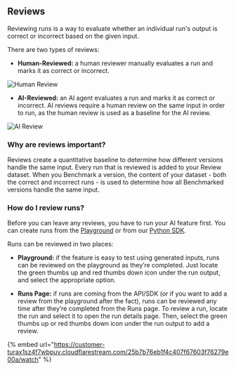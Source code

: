 ## Reviews

Reviewing runs is a way to evaluate whether an individual run's output is correct or incorrect based on the given input. 

There are two types of reviews:
- **Human-Reviewed:** a human reviewer manually evaluates a run and marks it as correct or incorrect.

![Human Review](../assets/images/reviews/human-review.png)

- **AI-Reviewed:** an AI agent evaluates a run and marks it as correct or incorrect. AI reviews require a human review on the same input in order to run, as the human review is used as a baseline for the AI review.

![AI Review](../assets/images/reviews/ai-review.png)

### Why are reviews important?

Reviews create a quantitative baseline to determine how different versions handle the same input. Every run that is reviewed is added to your Review dataset. When you Benchmark a version, the content of your dataset - both the correct and incorrect runs - is used to determine how all Benchmarked versions handle the same input.


### How do I review runs?
Before you can leave any reviews, you have to run your AI feature first. You can create runs from the [Playground](../features/playground.md) or from our [Python SDK](../sdk/python/get-started.md).

Runs can be reviewed in two places:
- **Playground:** if the feature is easy to test using generated inputs, runs can be reviewed on the playground as they’re completed. Just locate the green thumbs up and red thumbs down icon under the run output, and select the appropriate option.

- **Runs Page:** if runs are coming from the API/SDK (or if you want to add a review from the playground after the fact), runs can be reviewed any time after they’re completed from the Runs page. To review a run, locate the run and select it to open the run details page. Then, select the green thumbs up or red thumbs down icon under the run output to add a review.

{% embed url="https://customer-turax1sz4f7wbpuv.cloudflarestream.com/25b7b76eb1f4c407f67603f76279e00a/watch" %}
